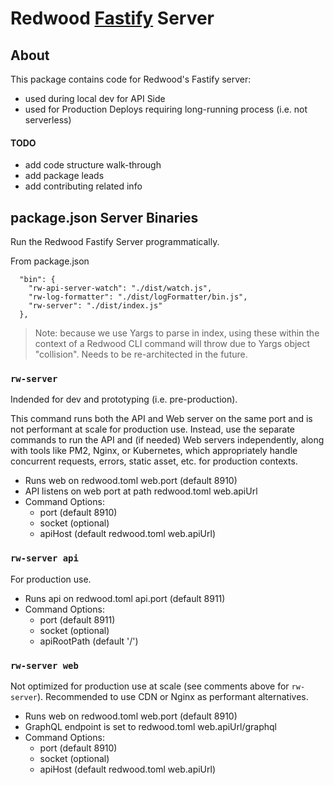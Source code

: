 # Redwood [Fastify](https://www.fastify.io) Server

## About

This package contains code for Redwood's Fastify server:

- used during local dev for API Side
- used for Production Deploys requiring long-running process (i.e. not serverless)

#### TODO

- add code structure walk-through
- add package leads
- add contributing related info

## package.json Server Binaries

Run the Redwood Fastify Server programmatically.

From package.json

```
  "bin": {
    "rw-api-server-watch": "./dist/watch.js",
    "rw-log-formatter": "./dist/logFormatter/bin.js",
    "rw-server": "./dist/index.js"
  },
```

> Note: because we use Yargs to parse in index, using these within the context of a Redwood CLI command will throw due to Yargs object "collision". Needs to be re-architected in the future.

### `rw-server`

Indended for dev and prototyping (i.e. pre-production).

This command runs both the API and Web server on the same port and is not performant at scale for production use. Instead, use the separate commands to run the API and (if needed) Web servers independently, along with tools like PM2, Nginx, or Kubernetes, which appropriately handle concurrent requests, errors, static asset, etc. for production contexts.

- Runs web on redwood.toml web.port (default 8910)
- API listens on web port at path redwood.toml web.apiUrl
- Command Options:
  - port (default 8910)
  - socket (optional)
  - apiHost (default redwood.toml web.apiUrl)

### `rw-server api`

For production use.

- Runs api on redwood.toml api.port (default 8911)
- Command Options:
  - port (default 8911)
  - socket (optional)
  - apiRootPath (default '/')

### `rw-server web`

Not optimized for production use at scale (see comments above for `rw-server`). Recommended to use CDN or Nginx as performant alternatives.

- Runs web on redwood.toml web.port (default 8910)
- GraphQL endpoint is set to redwood.toml web.apiUrl/graphql
- Command Options:
  - port (default 8910)
  - socket (optional)
  - apiHost (default redwood.toml web.apiUrl)
